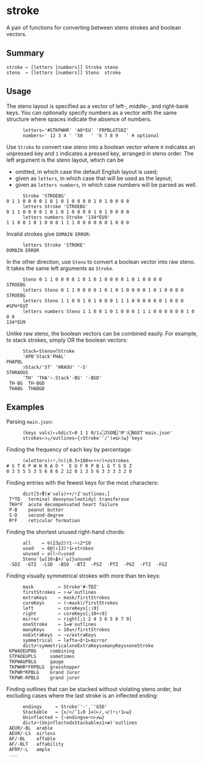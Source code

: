 # stroke

A pair of functions for converting between steno strokes and boolean vectors.

## Summary

    stroke ← [letters [numbers]] Stroke steno
    steno  ← [letters [numbers]] Steno  stroke

## Usage

The steno layout is specified as a vector of left-, middle-, and right-bank keys.
You can optionally specify numbers as a vector with the same structure where spaces indicate the absence of numbers.

          letters←'#STKPWHR' 'AO*EU' 'FRPBLGTSDZ'
          numbers←' 12 3 4 ' '50   ' '6 7 8 9   ' ⍝ optional

Use `Stroke` to convert raw steno into a boolean vector
where `0` indicates an unpressed key and `1` indicates a pressed key, arranged in steno order.
The left argument is the steno layout, which can be

- omitted, in which case the default English layout is used;
- given as `letters`, in which case that will be used as the layout;
- given as `letters numbers`, in which case numbers will be parsed as well.

<!-- dummy comment to force the code block to render properly -->

          Stroke 'STROEBG'
    0 1 1 0 0 0 0 1 0 1 0 1 0 0 0 0 1 0 1 0 0 0 0
          letters Stroke 'STROEBG'
    0 1 1 0 0 0 0 1 0 1 0 1 0 0 0 0 1 0 1 0 0 0 0
          letters numbers Stroke '134*EU9'
    1 1 0 0 1 0 1 0 0 0 1 1 1 0 0 0 0 0 0 1 0 0 0

Invalid strokes give `DOMAIN ERROR`:

          letters Stroke 'STROKE'
    DOMAIN ERROR

In the other direction, use `Steno` to convert a boolean vector into raw steno.
It takes the same left arguments as `Stroke`.

          Steno 0 1 1 0 0 0 0 1 0 1 0 1 0 0 0 0 1 0 1 0 0 0 0
    STROEBG
          letters Steno 0 1 1 0 0 0 0 1 0 1 0 1 0 0 0 0 1 0 1 0 0 0 0
    STROEBG
          letters Steno 1 1 0 0 1 0 1 0 0 0 1 1 1 0 0 0 0 0 0 1 0 0 0
    #SPH*EUT
          letters numbers Steno 1 1 0 0 1 0 1 0 0 0 1 1 1 0 0 0 0 0 0 1 0 0 0
    134*EU9

Unlike raw steno, the boolean vectors can be combined easily.
For example, to stack strokes, simply OR the boolean vectors:

          Stack←Steno∨⍥Stroke
          'APB'Stack'PHAL'
    PHAPBL
          ⊃Stack/'ST' 'HRAOU' '-S'
    STHRAOUS
          'TH' 'THA'∘.Stack'-BG' '-BGD'
     TH-BG  TH-BGD
     THABG  THABGD

## Examples

Parsing `main.json`:

          (keys vals)←↓⍉dict←0 1 1 0/1↓⎕JSON⍠'M'⊃⎕NGET'main.json'
          strokes←⊃⍪/outlines←{↑Stroke¨'/'(≠⊆⊢)⍵}¨keys

Finding the frequency of each key by percentage:

          (∊letters)↑⍤,⍥⊂(⌊0.5+100×⊢÷+/)+⌿strokes
    # S T K P W H R A O *  E U F R P B L G T S D Z
    0 3 5 5 5 3 5 6 8 6 2 12 8 1 3 5 6 3 3 3 3 2 0

Finding entries with the fewest keys for the most characters:

          dict[5↑⍒(≢¨vals)÷+/⍣2¨outlines;]
     T*TD   terminal deoxynucleotidyl transferase
     TKH*F  acute decompensated heart failure
     P-B    peanut butter
     S-D    second-degree
     R*F    reticular formation

Finding the shortest unused right-hand chords:

          all    ← ⍉(23⍴2)⊤1-⍨⍳2*10
          used   ← 0@(⍳13)⍤1⊢strokes
          unused ← all~⍥↓used
          Steno¨{⍵[10↑⍋+/¨⍵]}unused
     -SDZ  -GTZ  -LSD  -BSD  -BTZ  -PSZ  -PTZ  -PGZ  -FTZ  -FGZ

Finding visually symmetrical strokes with more than ten keys:

          mask         ← Stroke'#-TDZ'
          firstStrokes ← ↑⊣⌿¨outlines
          extraKeys    ← mask/firstStrokes
          coreKeys     ← (~mask)/firstStrokes
          left         ← coreKeys[;⍳9]
          right        ← coreKeys[;10+⍳9]
          mirror       ← right[;1 2 4 3 6 5 8 7 9]
          oneStroke    ← 1=≢¨outlines
          manyKeys     ← 10≤+/firstStrokes
          noExtraKeys  ← ~∨/extraKeys
          symmetrical  ← left≡∘⌽⍤1⊢mirror
          dict⌿⍨symmetrical∧noExtraKeys∧manyKeys∧oneStroke
     KPWAOEUPBG     combining
     STPAOEUPLS     sometimes
     TKPWAUPBLG     gauge
     TKPWHR*FRPBLG  grasshopper
     TKPWR*RPBLG    Grand Juror
     TKPWR-RPBLG    grand juror

Finding outlines that can be stacked without violating steno order,
but excluding cases where the last stroke is an inflected ending:

          endings     ← Stroke¨'-',¨'GSD'
          Stackable   ← {∧/</¯1↓0 1⊖(⊢/,⊣/)⍤⍸⍤1⊢⍵}
          Uninflected ← {~endings∊⍨⊂⊢⌿⍵}
          dict⌿⍨(Uninflected∧Stackable∧1<≢)¨outlines
     AEUR/-BL  arable
     AEUR/-LS  airless
     AF/-BL    affable
     AF/-BLT   affability
     AFRP/-L   ample
     ...
